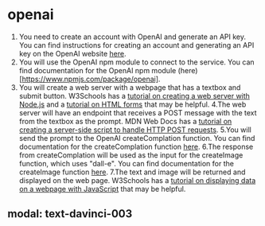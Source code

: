 # openai
1. You need to create an account with OpenAI and generate an API key. You can find instructions for creating an account and generating an API key on the OpenAI website [here](https://beta.openai.com/signup/).
2. You will use the OpenAI npm module to connect to the service. You can find documentation for the OpenAI npm module (here)[https://www.npmjs.com/package/openai].
3. You will create a web server with a webpage that has a textbox and submit button. W3Schools has a [tutorial on creating a web server with Node.js](https://www.w3schools.com/nodejs/nodejs_http.asp) and a [tutorial on HTML forms](https://www.w3schools.com/html/html_forms.asp) that may be helpful.
4.The web server will have an endpoint that receives a POST message with the text from the textbox as the prompt. MDN Web Docs has a [tutorial on creating a server-side script to handle HTTP POST requests](https://developer.mozilla.org/en-US/docs/Learn/Server-side/Express_Nodejs/forms#Creating_server-side_scripts_to_handle_POST_requests).
5.You will send the prompt to the OpenAI createComplation function. You can find documentation for the createComplation function [here](https://beta.openai.com/docs/api-reference/completions/create).
6.The response from createComplation will be used as the input for the createImage function, which uses "dall-e". You can find documentation for the createImage function [here](https://beta.openai.com/docs/api-reference/images/create).
7.The text and image will be returned and displayed on the web page. W3Schools has a [tutorial on displaying data on a webpage with JavaScript](https://www.w3schools.com/js/js_display_data.asp) that may be helpful.
## modal: text-davinci-003
